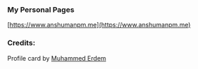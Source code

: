 ### My Personal Pages

[https://www.anshumanpm.me](https://www.anshumanpm.me)

### Credits:
Profile card by [Muhammed Erdem](https://codepen.io/JavaScriptJunkie)